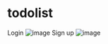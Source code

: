 # todolist
Login
![image](https://user-images.githubusercontent.com/84187796/160330018-7f05db19-f549-4599-a594-62bbba982446.png)
Sign up
![image](https://user-images.githubusercontent.com/84187796/160330096-005d2954-d373-447e-b974-36121ac01401.png)
